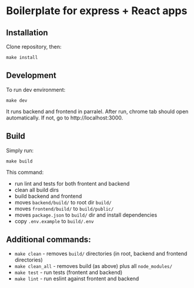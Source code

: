 # Boilerplate for express + React apps

## Installation

Clone repository, then:
```
make install
```

## Development
To run dev environment:
```
make dev
```
It runs backend and frontend in parralel. After run, chrome tab should open automatically. If not, go to http://localhost:3000.

## Build
Simply run:
```
make build
```

This command:
- run lint and tests for both frontent and backend
- clean all build dirs
- build backend and frontend
- moves `backend/build/` to root dir `build/`
- moves `frontend/build/` to `build/public/`
- moves `package.json` to `build/` dir and install dependencies
- copy `.env.example` to `build/.env`

## Additional commands:
- `make clean` - removes `build/` directories (in root, backend and frontend directories)
- `make clean_all` - removes build (as above) plus all `node_modules/`
- `make test` - run tests (frontent and backend)
- `make lint` - run eslint against frontent and backend
